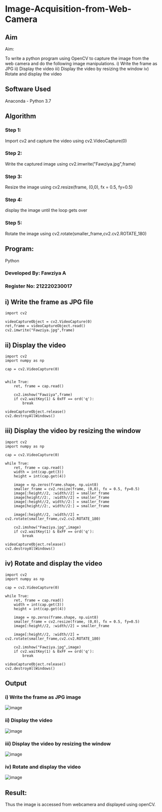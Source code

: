 # Image-Acquisition-from-Web-Camera
## Aim
 
Aim:
 
To write a python program using OpenCV to capture the image from the web camera and do the following image manipulations.
i) Write the frame as JPG 
ii) Display the video 
iii) Display the video by resizing the window
iv) Rotate and display the video

## Software Used
Anaconda - Python 3.7

## Algorithm

### Step 1:
Import cv2 and capture the video using cv2.VideoCapture(0)

### Step 2:
Write the captured image using cv2.imwrite("Fawziya.jpg",frame)

### Step 3:
Resize the image using cv2.resize(frame, (0,0), fx = 0.5, fy=0.5)

### Step 4:
display the image until the loop gets over

### Step 5:
Rotate the image using cv2.rotate(smaller_frame,cv2.cv2.ROTATE_180)

## Program:

 Python
 
### Developed By: Fawziya A
### Register No: 212220230017


## i) Write the frame as JPG file
```
import cv2

videoCaptureObject = cv2.VideoCapture(0)
ret,frame = videoCaptureObject.read()
cv2.imwrite("Fawziya.jpg",frame)
```

## ii) Display the video
```
import cv2
import numpy as np

cap = cv2.VideoCapture(0)


while True:
    ret, frame = cap.read()

    cv2.imshow("Fawziya",frame)
    if cv2.waitKey(1) & 0xFF == ord('q'):
        break

videoCaptureObject.release()
cv2.destroyAllWindows()
```

## iii) Display the video by resizing the window
```
import cv2
import numpy as np

cap = cv2.VideoCapture(0)

while True:
    ret, frame = cap.read()
    width = int(cap.get(3))
    height = int(cap.get(4))
    
    image = np.zeros(frame.shape, np.uint8)
    smaller_frame = cv2.resize(frame, (0,0), fx = 0.5, fy=0.5)
    image[:height//2, :width//2] = smaller_frame
    image[height//2:, :width//2] = smaller_frame
    image[:height//2, width//2:] = smaller_frame
    image[height//2:, width//2:] = smaller_frame

    image[:height//2, :width//2] = cv2.rotate(smaller_frame,cv2.cv2.ROTATE_180)

    cv2.imshow("Fawziya.jpg",image)
    if cv2.waitKey(1) & 0xFF == ord('q'):
        break

videoCaptureObject.release()
cv2.destroyAllWindows()
```

## iv) Rotate and display the video
```
import cv2
import numpy as np

cap = cv2.VideoCapture(0)

while True:
    ret, frame = cap.read()
    width = int(cap.get(3))
    height = int(cap.get(4))
    
    image = np.zeros(frame.shape, np.uint8)
    smaller_frame = cv2.resize(frame, (0,0), fx = 0.5, fy=0.5)
    image[:height//2, :width//2] = smaller_frame

    image[:height//2, :width//2] = cv2.rotate(smaller_frame,cv2.cv2.ROTATE_180)

    cv2.imshow("Fawziya.jpg",image)
    if cv2.waitKey(1) & 0xFF == ord('q'):
        break

videoCaptureObject.release()
cv2.destroyAllWindows()
```

## Output

### i) Write the frame as JPG image

![image](https://user-images.githubusercontent.com/75235022/161386028-28056ad6-515b-4c84-9f8b-6660a5200f68.png)

### ii) Display the video

![image](https://user-images.githubusercontent.com/75235022/161386035-eb50c5d2-d1c0-4d95-ae47-c9d8275d3e93.png)

### iii) Display the video by resizing the window

![image](https://user-images.githubusercontent.com/75235022/161386040-b568b6ce-b532-44df-aace-828c046b4f17.png)

### iv) Rotate and display the video

![image](https://user-images.githubusercontent.com/75235022/161386045-b4a3eff7-2f4e-4907-bb3d-4a2eda38d7bb.png)

## Result:
Thus the image is accessed from webcamera and displayed using openCV.
